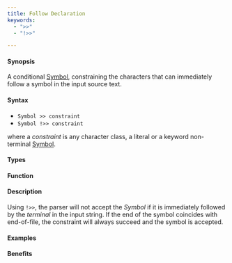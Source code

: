 ```yaml
---
title: Follow Declaration
keywords:
  - ">>"
  - "!>>"

---
```


#### Synopsis

A conditional [Symbol](/Rascal/Declarations/SyntaxDefinition/Symbol), constraining the characters that can immediately follow a symbol in the input source text.

#### Syntax

*  `Symbol >> constraint` 
*  `Symbol !>> constraint`


where a _constraint_ is any character class, a literal or a keyword non-terminal [Symbol](/Rascal/Declarations/SyntaxDefinition/Symbol).

#### Types

#### Function

#### Description

Using `!>>`, the parser will not accept the _Symbol_ if it is immediately followed by the _terminal_ in the input string. If the end of the symbol coincides with end-of-file, the constraint will always succeed and the symbol is accepted.

#### Examples

#### Benefits


